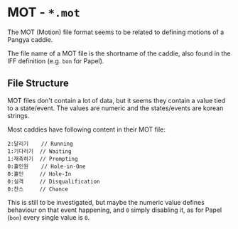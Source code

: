 # MOT - `*.mot`

The MOT (Motion) file format seems to be related to defining motions of a Pangya caddie.

The file name of a MOT file is the shortname of the caddie, also found in the IFF definition (e.g. `bon` for Papel).

## File Structure

MOT files don't contain a lot of data, but it seems they contain a value tied to a state/event. The values are numeric and the states/events are korean strings.

Most caddies have following content in their MOT file:

```
2:달리기    // Running
1:기다리기  // Waiting
1:재촉하기  // Prompting
0:홀인원    // Hole-in-One
0:홀인     // Hole-In
0:실격     // Disqualification
0:찬스     // Chance
```

This is still to be investigated, but maybe the numeric value defines behaviour on that event happening, and `0` simply disabling it, as for Papel (`bon`) every single value is `0`.
